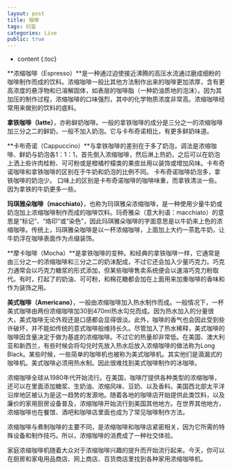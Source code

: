 ```yaml
---
layout: post
title: 咖啡
tags: 扫盲
categories: Live
public: true
---
```


* content
{:toc}

**浓缩咖啡（Espresso）**是一种通过迫使接近沸腾的高压水流通过磨成细粉的咖啡制作而成的饮料。浓缩咖啡一般比其他方法制作出来的咖啡更加浓厚，含有更高浓度的悬浮物和已溶解固体，如表层的咖啡脂（一种奶油质地的泡沫）。因为其加压的制作过程，浓缩咖啡的口味强烈，其中的化学物质浓度非常高。浓缩咖啡经常用来做别的饮料的底料。

**拿铁咖啡（latte）**，亦称鲜奶咖啡。一般的拿铁咖啡的成分是三分之一的浓缩咖啡加三分之二的鲜奶，一般不加入奶泡。它与卡布奇诺相比，有更多鲜奶味道。

**卡布奇诺（Cappuccino）**与拿铁咖啡的差别在于多了奶泡，调法是浓缩咖啡、鲜奶与奶泡各1：1：1，首先倒入浓缩咖啡，然后淋上热奶，之后可以在奶泡上洒上些许肉桂粉、可可粉或是橙橘柠檬类的果皮丝用以装饰或增加风味。卡布奇诺咖啡和拿铁咖啡的区别在于牛奶和奶泡的比例不同。 卡布奇诺咖啡奶泡多，拿铁咖啡的奶泡少。 口味上的区别是卡布奇诺咖啡的咖啡味重，而拿铁清淡一些。因为拿铁的牛奶更多一些。

**玛琪雅朵咖啡（macchiato）**，也称为玛琪雅朵浓缩咖啡，是一种使用少量牛奶或奶泡加上浓缩咖啡制作而成的咖啡饮料。玛奇雅朵（意大利语：macchiato）的意思是“标记”、“烙印”或“染色”，因此玛琪雅朵咖啡的字面意思是以牛奶来上色的浓缩咖啡。传统上，玛琪雅朵咖啡是以一杯浓缩咖啡，上面加上大约一茶匙牛奶，让牛奶浮在咖啡表面作为点缀装饰。

**摩卡咖啡（Mocha）**是拿铁咖啡的变种。和经典的拿铁咖啡一样，它通常是由三分之一的浓缩咖啡和三分之二的奶沫配成，不过它还会加入少量巧克力。巧克力通常会以巧克力糖浆的形式添加，但某些咖啡售卖系统便会以速溶巧克力粉取代。有时，打起了的奶油、可可粉，和棉花糖都会加在上面用来加重咖啡的香味和作为装饰之用。

**美式咖啡（Americano）**，一般由浓缩咖啡加入热水制作而成。一般情况下，一杯美式咖啡由两份浓缩咖啡加30到470ml热水勾兑而成。因为热水加入的分量很大，美式咖啡无论外观还是口感都会显得很淡。此外，咖啡的香气也会因此受到些许破坏，并不能如传统的意式咖啡般维持长久。尽管加入了热水稀释，美式咖啡的咖啡因含量决定于做为基底的浓缩咖啡。不过它的热量却非常低。在美国、澳大利亚和新西兰，有些时候会将勾兑时先放入热水后放入浓缩咖啡的做法称为Long Black。某些时候，一些简单的咖啡机也被称为美式咖啡机。其实他们是滴漏式的咖啡机。美式咖啡必须用热水制。因此很难找到美式咖啡制作的冰咖啡。

浓缩咖啡全球从1980年代开始流行。在美国，咖啡厅提供各种类型的浓缩咖啡，还可以在里面添加糖浆、生奶油、浓缩风味、豆奶、以及香料。美国西北部太平洋沿岸地区被认为是这一趋势的发源地。随着各地的咖啡店开始提供此类饮料，以及廉价的家用厨房设备普及，浓缩咖啡开始流行到美国其他地方。在世界其他地方，浓缩咖啡也在餐馆、酒吧和咖啡店里面也成为了常见咖啡制作方法。

浓缩咖啡与煮制咖啡的主要不同，是浓缩咖啡和咖啡店紧密相关，因为它所需的特殊设备和制作技巧。所以，浓缩咖啡的消费成了一种社交体验。

家庭浓缩咖啡机随着大众对于浓缩咖啡兴趣的提升而开始流行起来。今天，你可以在厨房和家电用品商店、网上商店、百货商店里找到各种家用浓缩咖啡机。
